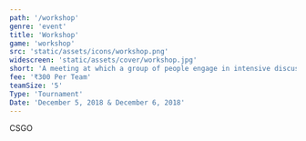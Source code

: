 ```yaml
---
path: '/workshop'
genre: 'event'
title: 'Workshop'
game: 'workshop'
src: 'static/assets/icons/workshop.png'
widescreen: 'static/assets/cover/workshop.jpg'
short: 'A meeting at which a group of people engage in intensive discussion and activity on a particular subject or project.'
fee: '₹300 Per Team'
teamSize: '5'
Type: 'Tournament'
Date: 'December 5, 2018 & December 6, 2018' 
---
```


CSGO